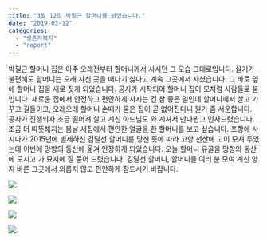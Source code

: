 ```yaml
---
title: "3월 12일 박필근 할머니를 뵈었습니다."
date: "2019-03-12"
categories: 
  - "생존자복지"
  - "report"
---
```


박필근 할머니 집은 아주 오래전부터 할머니께서 사시던 그 모습 그대로입니다. 살기가 불편해도 할머니는 오래 사신 곳을 떠나기 싫다고 계속 그곳에서 사셨습니다. 그 바로 옆에 할머니 집을 새로 짓게 되었습니다. 공사가 시작되어 할머니 집이 모처럼 사람들로 붐빕니다. 새로운 집에서 안전하고 편안하게 사시는 건 참 좋은 일인데 할머니께서 살고 가꾸고 길들이고, 오래오래 할머니 손때가 묻은 집이 곧 없어진다니 뭔가 좀 서운합니다. 공사가 진행되자 조금 떨어져 살고 계신 아드님도 와 계셔서 만나뵙고 인사드렸습니다. 조금 더 따뜻해지는 봄날 새집에서 편안한 얼굴을 한 할머니를 보고 싶습니다. 포항에 사시다가 2015년에 별세하신 김달선 할머니를 당신 뜻에 따라 고향 선산에 고이 모셔 두었는데 이번에 망향의 동산에 옮겨 안장하게 되었습니다. 오늘 할머니 유골을 망향의 동산에 모시고 가 묘지에 잘 묻어 드렸습니다. 김달선 할머니, 할머니들 여러 분 모여 계신 양지 바른 그곳에서 외롭지 않고 편안하게 잠드시기 바랍니다.

![](http://womenandwar.net/kr/wp-content/uploads/2019/03/53607169_2516200245088054_3080357270609985536_n-225x300.jpg)

![](http://womenandwar.net/kr/wp-content/uploads/2019/03/54435747_2516200255088053_8853645987701325824_n-225x300.jpg)

![](http://womenandwar.net/kr/wp-content/uploads/2019/03/54515809_2516200235088055_1847763534251819008_n-225x300.jpg)

![](http://womenandwar.net/kr/wp-content/uploads/2019/03/54368114_2516200298421382_6211665252921114624_n-225x300.jpg)
